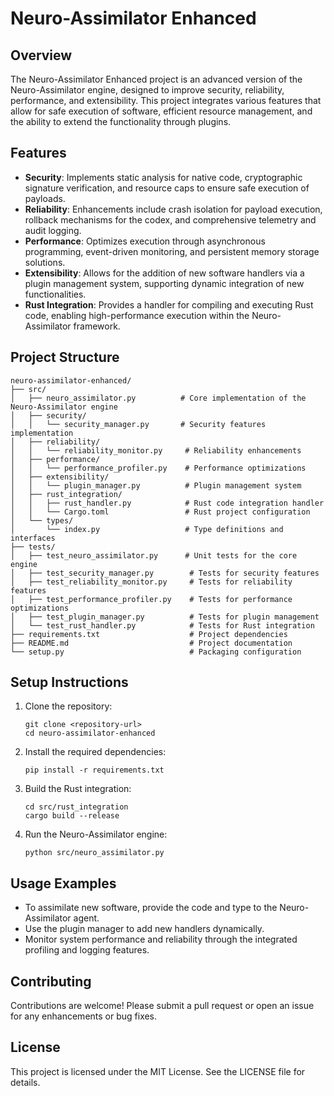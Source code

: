 # Neuro-Assimilator Enhanced

## Overview
The Neuro-Assimilator Enhanced project is an advanced version of the Neuro-Assimilator engine, designed to improve security, reliability, performance, and extensibility. This project integrates various features that allow for safe execution of software, efficient resource management, and the ability to extend the functionality through plugins.

## Features
- **Security**: Implements static analysis for native code, cryptographic signature verification, and resource caps to ensure safe execution of payloads.
- **Reliability**: Enhancements include crash isolation for payload execution, rollback mechanisms for the codex, and comprehensive telemetry and audit logging.
- **Performance**: Optimizes execution through asynchronous programming, event-driven monitoring, and persistent memory storage solutions.
- **Extensibility**: Allows for the addition of new software handlers via a plugin management system, supporting dynamic integration of new functionalities.
- **Rust Integration**: Provides a handler for compiling and executing Rust code, enabling high-performance execution within the Neuro-Assimilator framework.

## Project Structure
```
neuro-assimilator-enhanced/
├── src/
│   ├── neuro_assimilator.py          # Core implementation of the Neuro-Assimilator engine
│   ├── security/
│   │   └── security_manager.py       # Security features implementation
│   ├── reliability/
│   │   └── reliability_monitor.py     # Reliability enhancements
│   ├── performance/
│   │   └── performance_profiler.py    # Performance optimizations
│   ├── extensibility/
│   │   └── plugin_manager.py          # Plugin management system
│   ├── rust_integration/
│   │   ├── rust_handler.py            # Rust code integration handler
│   │   └── Cargo.toml                 # Rust project configuration
│   └── types/
│       └── index.py                   # Type definitions and interfaces
├── tests/
│   ├── test_neuro_assimilator.py      # Unit tests for the core engine
│   ├── test_security_manager.py        # Tests for security features
│   ├── test_reliability_monitor.py     # Tests for reliability features
│   ├── test_performance_profiler.py    # Tests for performance optimizations
│   ├── test_plugin_manager.py          # Tests for plugin management
│   └── test_rust_handler.py            # Tests for Rust integration
├── requirements.txt                    # Project dependencies
├── README.md                           # Project documentation
└── setup.py                            # Packaging configuration
```

## Setup Instructions
1. Clone the repository:
   ```
   git clone <repository-url>
   cd neuro-assimilator-enhanced
   ```

2. Install the required dependencies:
   ```
   pip install -r requirements.txt
   ```

3. Build the Rust integration:
   ```
   cd src/rust_integration
   cargo build --release
   ```

4. Run the Neuro-Assimilator engine:
   ```
   python src/neuro_assimilator.py
   ```

## Usage Examples
- To assimilate new software, provide the code and type to the Neuro-Assimilator agent.
- Use the plugin manager to add new handlers dynamically.
- Monitor system performance and reliability through the integrated profiling and logging features.

## Contributing
Contributions are welcome! Please submit a pull request or open an issue for any enhancements or bug fixes.

## License
This project is licensed under the MIT License. See the LICENSE file for details.